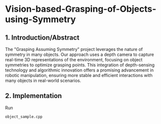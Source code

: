 # Vision-based-Grasping-of-Objects-using-Symmetry

## 1. Introduction/Abstract
The "Grasping Assuming Symmetry" project leverages the nature of symmetry in many objects. Our approach uses a depth camera to capture real-time 3D representations of the environment, focusing on object symmetries to optimize grasping points. This integration of depth-sensing technology and algorithmic innovation offers a promising advancement in robotic manipulation, ensuring more stable and efficient interactions with many objects in real-world scenarios.

## 2. Implementation   

Run

```bash
object_sample.cpp
